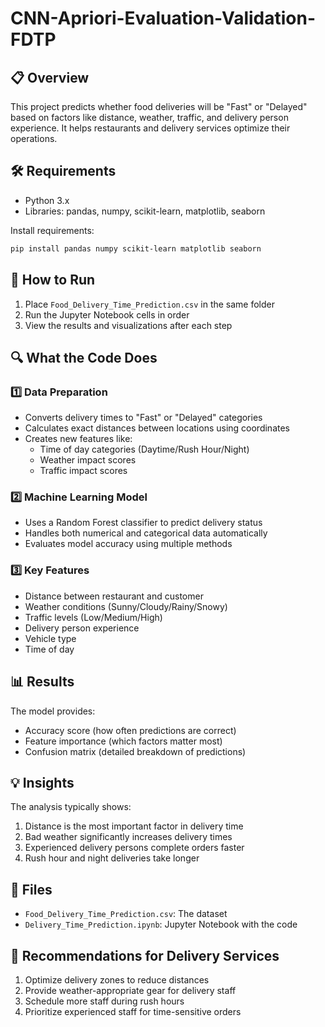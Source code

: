 # CNN-Apriori-Evaluation-Validation-FDTP


## 📋 Overview
This project predicts whether food deliveries will be "Fast" or "Delayed" based on factors like distance, weather, traffic, and delivery person experience. It helps restaurants and delivery services optimize their operations.

## 🛠️ Requirements
- Python 3.x
- Libraries: pandas, numpy, scikit-learn, matplotlib, seaborn

Install requirements:
```bash
pip install pandas numpy scikit-learn matplotlib seaborn
```

## 🚀 How to Run
1. Place `Food_Delivery_Time_Prediction.csv` in the same folder
2. Run the Jupyter Notebook cells in order
3. View the results and visualizations after each step

## 🔍 What the Code Does

### 1️⃣ Data Preparation
- Converts delivery times to "Fast" or "Delayed" categories
- Calculates exact distances between locations using coordinates
- Creates new features like:
  - Time of day categories (Daytime/Rush Hour/Night)
  - Weather impact scores
  - Traffic impact scores

### 2️⃣ Machine Learning Model
- Uses a Random Forest classifier to predict delivery status
- Handles both numerical and categorical data automatically
- Evaluates model accuracy using multiple methods

### 3️⃣ Key Features
- Distance between restaurant and customer
- Weather conditions (Sunny/Cloudy/Rainy/Snowy)
- Traffic levels (Low/Medium/High)
- Delivery person experience
- Vehicle type
- Time of day

## 📊 Results
The model provides:
- Accuracy score (how often predictions are correct)
- Feature importance (which factors matter most)
- Confusion matrix (detailed breakdown of predictions)

## 💡 Insights
The analysis typically shows:
1. Distance is the most important factor in delivery time
2. Bad weather significantly increases delivery times
3. Experienced delivery persons complete orders faster
4. Rush hour and night deliveries take longer

## 📂 Files
- `Food_Delivery_Time_Prediction.csv`: The dataset
- `Delivery_Time_Prediction.ipynb`: Jupyter Notebook with the code

## 🤝 Recommendations for Delivery Services
1. Optimize delivery zones to reduce distances
2. Provide weather-appropriate gear for delivery staff
3. Schedule more staff during rush hours
4. Prioritize experienced staff for time-sensitive orders

